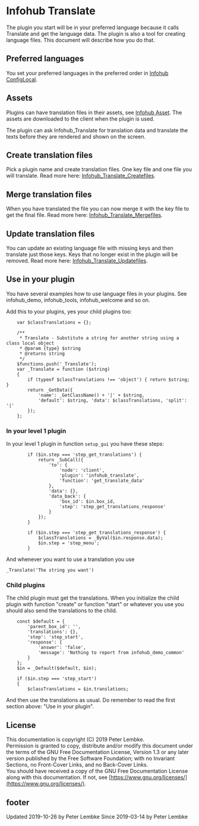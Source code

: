 # Infohub Translate
The plugin you start will be in your preferred language because it calls Translate and get the language data.
The plugin is also a tool for creating language files. This document will describe how you do that.

## Preferred languages
You set your preferred languages in the preferred order in [Infohub ConfigLocal](plugin,infohub_configlocal).

## Assets
Plugins can have translation files in their assets, see [Infohub Asset](plugin,infohub_asset). The assets are downloaded to the client when the plugin is used.

The plugin can ask Infohub_Translate for translation data and translate the texts before they are rendered and shown on the screen.

## Create translation files
Pick a plugin name and create translation files. One key file and one file you will translate.
Read more here: [Infohub_Translate_Createfiles](plugin,infohub_translate_createfiles). 

## Merge translation files
When you have translated the file you can now merge it with the key file to get the final file.
Read more here: [Infohub_Translate_Mergefiles](plugin,infohub_translate_mergefiles). 

## Update translation files
You can update an existing language file with missing keys and then translate just those keys.
Keys that no longer exist in the plugin will be removed.
Read more here: [Infohub_Translate_Updatefiles](plugin,infohub_translate_updatefiles). 

## Use in your plugin
You have several examples how to use language files in your plugins. See infohub_demo, infohub_tools, infohub_welcome and so on.

Add this to your plugins, yes your child plugins too:
```
    var $classTranslations = {};

    /**
     * Translate - Substitute a string for another string using a class local object
     * @param {type} $string
     * @returns string
     */
    $functions.push('_Translate');
    var _Translate = function ($string) 
    {
        if (typeof $classTranslations !== 'object') { return $string; }
        return _GetData({
            'name': _GetClassName() + '|' + $string, 
            'default': $string, 'data': $classTranslations, 'split': '|'
        });
    };
```

### In your level 1 plugin
In your level 1 plugin in function `setup_gui` you have these steps:
```
        if ($in.step === 'step_get_translations') {
            return _SubCall({
                'to': {
                    'node': 'client',
                    'plugin': 'infohub_translate',
                    'function': 'get_translate_data'
                },
                'data': {},
                'data_back': {
                    'box_id': $in.box_id,
                    'step': 'step_get_translations_response'
                }
            });
        }

        if ($in.step === 'step_get_translations_response') {            
            $classTranslations = _ByVal($in.response.data);
            $in.step = 'step_menu';
        }
```
And whenever you want to use a translation you use
```
_Translate('The string you want')
```

### Child plugins
The child plugin must get the translations. When you initialize the child plugin with function "create" or function "start" or whatever you use you should also send the translations to the child.
```
    const $default = {
        'parent_box_id': '',
        'translations': {},
        'step': 'step_start',
        'response': {
            'answer': 'false',
            'message': 'Nothing to report from infohub_demo_common'
        }
    };
    $in = _Default($default, $in);

    if ($in.step === 'step_start') 
    {
        $classTranslations = $in.translations;
```
And then use the translations as usual. Do remember to read the first section above: "Use in your plugin".

## License
This documentation is copyright (C) 2019 Peter Lembke.  
Permission is granted to copy, distribute and/or modify this document under the terms of the GNU Free Documentation License, Version 1.3 or any later version published by the Free Software Foundation; with no Invariant Sections, no Front-Cover Links, and no Back-Cover Links.  
You should have received a copy of the GNU Free Documentation License along with this documentation. If not, see [https://www.gnu.org/licenses/](https://www.gnu.org/licenses/).

## footer
Updated 2019-10-26 by Peter Lembke
Since 2019-03-14 by Peter Lembke  
